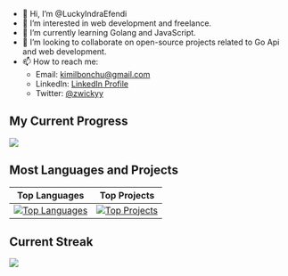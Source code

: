 

- 👋 Hi, I’m @LuckyIndraEfendi
- 👀 I’m interested in web development and freelance.
- 🌱 I’m currently learning Golang and JavaScript.
- 💞️ I’m looking to collaborate on open-source projects related to Go Api and web development.
- 📫 How to reach me: 
  - Email: [kimilbonchu@gmail.com](mailto:kimilbonchu@gmail.com)
  - LinkedIn: [LinkedIn Profile](https://www.linkedin.com/in/lucky-indra-efendi-868223221/)
  - Twitter: [@zwickyy](https://twitter.com/zwickyy_)

## My Current Progress
<img src="https://github-readme-stats.vercel.app/api?username=LuckyIndraEfendi&hide=contribs&show_icons=true&theme=radical">

## Most Languages and Projects
| Top Languages | Top Projects |
|---------------|--------------|
| [![Top Languages](https://github-readme-stats.vercel.app/api/top-langs/?username=anuraghazra&layout=compact&theme=radical)](https://github.com/anuraghazra/github-readme-stats) | [![Top Projects](https://github-readme-stats.vercel.app/api/pin/?username=LuckyIndraEfendi&repo=KyoukaLive&show_owner=true&theme=radical)](https://github.com/LuckyIndraEfendi/KyoukaLive)|

## Current Streak
<img src="https://camo.githubusercontent.com/655ce056c6554544d6096e03596bbd9242757d1ead2676749c7548eceee04865/68747470733a2f2f6769746875622d726561646d652d73747265616b2d73746174732e6865726f6b756170702e636f6d2f3f757365723d616268696a656574313431267468656d653d7261646963616c">

<!---
LuckyIndraEfendi/LuckyIndraEfendi is a ✨ special ✨ repository because its `README.md` (this file) appears on your GitHub profile.
You can click the Preview link to take a look at your changes.
--->

